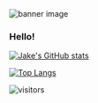 <img src="https://media-exp1.licdn.com/dms/image/C4D16AQGPgzHMqxkTiQ/profile-displaybackgroundimage-shrink_350_1400/0/1602279712809?e=1618444800&v=beta&t=4bcbyrGXzLrVawfIRRrkcpr9NvzcrEAiyFShieQ1DsM" alt="banner image" />

### Hello!

[![Jake's GitHub stats](https://github-readme-stats.vercel.app/api?username=jakedalus&show_icons=true&theme=radical)](https://github.com/anuraghazra/github-readme-stats)

[![Top Langs](https://github-readme-stats.vercel.app/api/top-langs/?username=jakedalus&layout=compact&theme=radical)](https://github.com/anuraghazra/github-readme-stats)

<!--
**Jakedalus/jakedalus** is a ✨ _special_ ✨ repository because its `README.md` (this file) appears on your GitHub profile.

[![willianrod's wakatime stats](https://github-readme-stats.vercel.app/api/wakatime?username=jakedalus)](https://github.com/anuraghazra/github-readme-stats)


Here are some ideas to get you started:

- 🔭 I’m currently working on ...
- 🌱 I’m currently learning ...
- 👯 I’m looking to collaborate on ...
- 🤔 I’m looking for help with ...
- 💬 Ask me about ...
- 📫 How to reach me: ...
- 😄 Pronouns: ...
- ⚡ Fun fact: ...
-->


![visitors](https://visitor-badge.glitch.me/badge?page_id=jakedalus.jakedalus)
